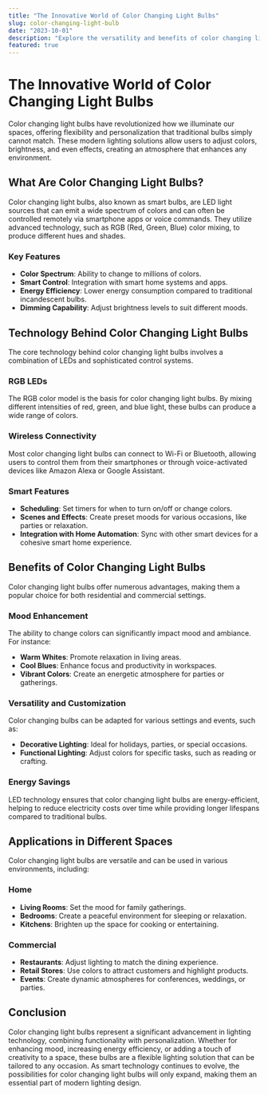 ```yaml
---
title: "The Innovative World of Color Changing Light Bulbs"
slug: color-changing-light-bulb
date: "2023-10-01"
description: "Explore the versatility and benefits of color changing light bulbs, including their technology, applications, and impact on mood and ambiance."
featured: true
---
```


# The Innovative World of Color Changing Light Bulbs

Color changing light bulbs have revolutionized how we illuminate our spaces, offering flexibility and personalization that traditional bulbs simply cannot match. These modern lighting solutions allow users to adjust colors, brightness, and even effects, creating an atmosphere that enhances any environment.

## What Are Color Changing Light Bulbs?

Color changing light bulbs, also known as smart bulbs, are LED light sources that can emit a wide spectrum of colors and can often be controlled remotely via smartphone apps or voice commands. They utilize advanced technology, such as RGB (Red, Green, Blue) color mixing, to produce different hues and shades.

### Key Features
- **Color Spectrum**: Ability to change to millions of colors.
- **Smart Control**: Integration with smart home systems and apps.
- **Energy Efficiency**: Lower energy consumption compared to traditional incandescent bulbs.
- **Dimming Capability**: Adjust brightness levels to suit different moods.

## Technology Behind Color Changing Light Bulbs

The core technology behind color changing light bulbs involves a combination of LEDs and sophisticated control systems. 

### RGB LEDs
The RGB color model is the basis for color changing light bulbs. By mixing different intensities of red, green, and blue light, these bulbs can produce a wide range of colors. 

### Wireless Connectivity
Most color changing light bulbs can connect to Wi-Fi or Bluetooth, allowing users to control them from their smartphones or through voice-activated devices like Amazon Alexa or Google Assistant.

### Smart Features
- **Scheduling**: Set timers for when to turn on/off or change colors.
- **Scenes and Effects**: Create preset moods for various occasions, like parties or relaxation.
- **Integration with Home Automation**: Sync with other smart devices for a cohesive smart home experience.

## Benefits of Color Changing Light Bulbs

Color changing light bulbs offer numerous advantages, making them a popular choice for both residential and commercial settings.

### Mood Enhancement
The ability to change colors can significantly impact mood and ambiance. For instance:
- **Warm Whites**: Promote relaxation in living areas.
- **Cool Blues**: Enhance focus and productivity in workspaces.
- **Vibrant Colors**: Create an energetic atmosphere for parties or gatherings.

### Versatility and Customization
Color changing bulbs can be adapted for various settings and events, such as:
- **Decorative Lighting**: Ideal for holidays, parties, or special occasions.
- **Functional Lighting**: Adjust colors for specific tasks, such as reading or crafting.

### Energy Savings
LED technology ensures that color changing light bulbs are energy-efficient, helping to reduce electricity costs over time while providing longer lifespans compared to traditional bulbs.

## Applications in Different Spaces

Color changing light bulbs are versatile and can be used in various environments, including:

### Home
- **Living Rooms**: Set the mood for family gatherings.
- **Bedrooms**: Create a peaceful environment for sleeping or relaxation.
- **Kitchens**: Brighten up the space for cooking or entertaining.

### Commercial
- **Restaurants**: Adjust lighting to match the dining experience.
- **Retail Stores**: Use colors to attract customers and highlight products.
- **Events**: Create dynamic atmospheres for conferences, weddings, or parties.

## Conclusion

Color changing light bulbs represent a significant advancement in lighting technology, combining functionality with personalization. Whether for enhancing mood, increasing energy efficiency, or adding a touch of creativity to a space, these bulbs are a flexible lighting solution that can be tailored to any occasion. As smart technology continues to evolve, the possibilities for color changing light bulbs will only expand, making them an essential part of modern lighting design.